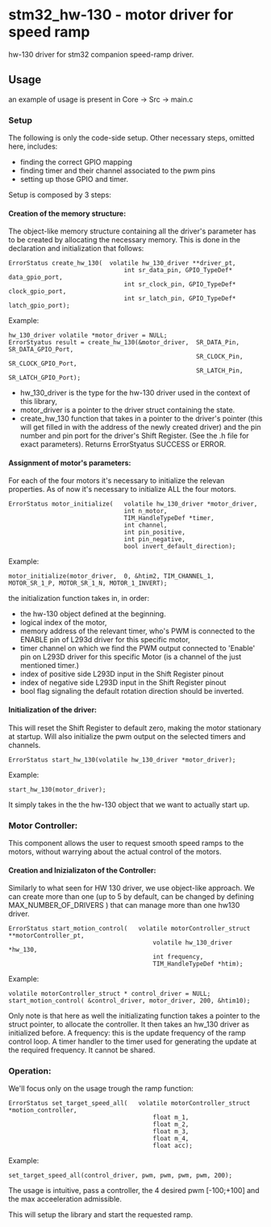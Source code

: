 # stm32_hw-130 - motor driver for speed ramp
hw-130 driver for stm32 
companion speed-ramp driver. 


## Usage
an example of usage is present in Core -> Src -> main.c

### Setup

The following is only the code-side setup. 
Other necessary steps, omitted here, includes: 
- finding the correct GPIO mapping
- finding timer and their channel associated to the pwm pins
- setting up those GPIO and timer. 


Setup is composed by 3 steps: 

#### Creation of the memory structure:

The object-like memory structure containing all the driver's parameter 
has to be created by allocating the necessary memory.
This is done in the declaration and initialization that follows:
    
    ErrorStatus create_hw_130(	volatile hw_130_driver **driver_pt,
                                    int sr_data_pin, GPIO_TypeDef* data_gpio_port,
                                    int	sr_clock_pin, GPIO_TypeDef* clock_gpio_port,
                                    int sr_latch_pin, GPIO_TypeDef* latch_gpio_port);

Example:

    hw_130_driver volatile *motor_driver = NULL;
    ErrorStyatus result = create_hw_130(&motor_driver, 	SR_DATA_Pin, SR_DATA_GPIO_Port,
                                                        SR_CLOCK_Pin, SR_CLOCK_GPIO_Port,
                                                        SR_LATCH_Pin, SR_LATCH_GPIO_Port);
    
 - hw_130_driver is the type for the hw-130 driver used in the context of this library,
 - motor_driver is a pointer to the driver struct containing the state. 
 - create_hw_130 function that takes in a pointer to the driver's pointer (this will get filled in with the address of the newly created driver) and the pin number and pin port for the driver's Shift Register. 
 (See the .h file for exact parameters). Returns ErrorStyatus SUCCESS or ERROR.


#### Assignment of motor's parameters: 

For each of the four motors it's necessary to initialize the relevan properties.
As of now it's necessary to initialize ALL the four motors.

    ErrorStatus motor_initialize(	volatile hw_130_driver *motor_driver,
                                    int n_motor,
                                    TIM_HandleTypeDef *timer,
                                    int channel,
                                    int pin_positive,
                                    int pin_negative,
                                    bool invert_default_direction);

Example:

    motor_initialize(motor_driver,	0, &htim2, TIM_CHANNEL_1, MOTOR_SR_1_P, MOTOR_SR_1_N, MOTOR_1_INVERT);

the initialization function takes in, in order:
- the hw-130 object defined at the beginning.
- logical index of the motor,
- memory address of the relevant timer, who's PWM is connected to the ENABLE pin of L293d driver for this specific motor, 
- timer channel on which we find the PWM output connected to 'Enable' pin on L293D driver for this specific Motor (is a channel of the just mentioned timer.)
- index of positive side L293D input in the Shift Register pinout
- index of negative side L293D input in the Shift Register pinout
- bool flag signaling the default rotation direction should be inverted. 


#### Initialization of the driver: 

This will reset the Shift Register to default zero, making the motor stationary at startup.
Will also initialize the pwm output on the selected timers and channels. 
    
    ErrorStatus start_hw_130(volatile hw_130_driver *motor_driver);

Example: 

    start_hw_130(motor_driver);

It simply takes in the the hw-130 object that we want to actually start up. 




### Motor Controller:
This component allows the user to request smooth speed ramps to the motors, 
without warrying about the actual control of the motors. 

#### Creation and Inizializaton of the Controller: 

Similarly to what seen for HW 130 driver, we use object-like approach. 
We can create more than one (up to 5 by default, can be changed by defining MAX_NUMBER_OF_DRIVERS )
that can manage more than one hw130 driver. 

    ErrorStatus start_motion_control(	volatile motorController_struct **motorController_pt,
                                            volatile hw_130_driver *hw_130,
                                            int frequency,
                                            TIM_HandleTypeDef *htim);

Example:

    volatile motorController_struct * control_driver = NULL;
    start_motion_control( &control_driver, motor_driver, 200, &htim10);

Only note is that here as well the initializating function takes a pointer to the struct pointer, 
to allocate the controller. 
It then takes an hw_130 driver as initialized before. 
A frequency: this is the update frequency of the ramp control loop.
A timer handler to the timer used for generating the update at the required frequency. It cannot be shared. 



### Operation: 

We'll focus only on the usage trough the ramp function: 


    ErrorStatus set_target_speed_all(	volatile motorController_struct *motion_controller,
                                            float m_1,
                                            float m_2,
                                            float m_3,
                                            float m_4,
                                            float acc);

Example: 

    set_target_speed_all(control_driver, pwm, pwm, pwm, pwm, 200);        

The usage is intuitive, pass a controller, the 4 desired pwm [-100;+100] 
and the max acceeleration admissible.

This will setup the library and start the requested ramp. 

